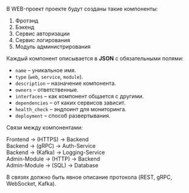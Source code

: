 В WEB-проект проекте будут созданы такие компоненты:
1. Фротэнд
2. Бэкенд
3. Сервис авторизации
4. Сервис логирования
5. Модуль администрирования

Каждый компонент описывается в **JSON** с обязательными полями:
- `name` – уникальное имя.  
- `type` (`web`, `service`, `module`).  
- `description` – назначение компонента.  
- `owners` – ответственные.  
- `interfaces` – как компонент общается с другими.  
- `dependencies` – от каких сервисов зависит.  
- `health_check` – эндпоинт для мониторинга.  
- `deployment` – способ развертывания.  

Связи между компонентами:

Frontend → (HTTPS) → Backend  
Backend → (gRPC) → Auth-Service  
Backend → (Kafka) → Logging-Service  
Admin-Module → (HTTP) → Backend  
Admin-Module → (SQL) → Database  


В связях должно быть явное описание протокола (REST, gRPC, WebSocket, Kafka).  
